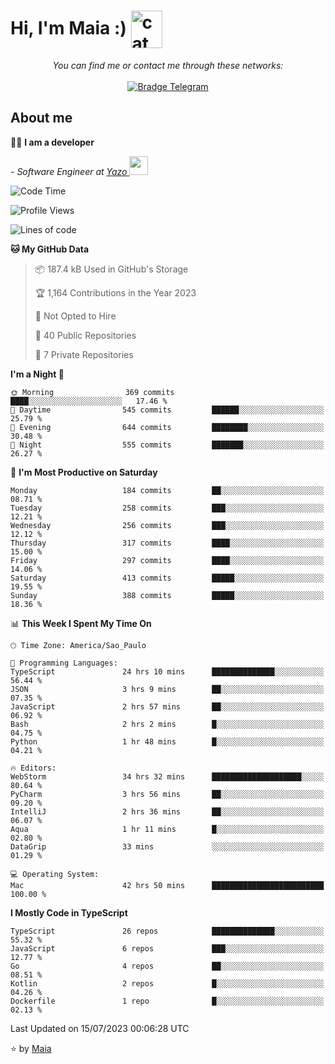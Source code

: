 <h1 align="left">Hi, I'm Maia :) 
<img src="https://emojis.slackmojis.com/emojis/images/1643509834/36299/black-cat.gif?1643509834" width="50" height="60" align="center"  alt="cat"/>
</h1>

<p align="center">
    <i>You can find me or contact me through these networks:</i>
    <br/><br/>
    <a href="https://t.me/mrootx" target="_blank">
        <img src="https://img.shields.io/badge/-Telegram-2CA5E0?logo=telegram&style=flat&logoColor=white" alt="Bradge Telegram" />
    </a>
</p>

## About me

:technologist: <strong>I am a developer</strong> <br>

<p><em> - Software Engineer at <a href="[https://pdasolucoes.com.br](https://yazo.com.br/)">Yazo
</a><img src="https://media.giphy.com/media/WUlplcMpOCEmTGBtBW/giphy.gif" width="30"> 
</em></p>

<!--START_SECTION:waka-->
![Code Time](http://img.shields.io/badge/Code%20Time-2%2C928%20hrs%2034%20mins-blue)

![Profile Views](http://img.shields.io/badge/Profile%20Views-7-blue)

![Lines of code](https://img.shields.io/badge/From%20Hello%20World%20I%27ve%20Written-590.3%20thousand%20lines%20of%20code-blue)

**🐱 My GitHub Data** 

> 📦 187.4 kB Used in GitHub's Storage 
 > 
> 🏆 1,164 Contributions in the Year 2023
 > 
> 🚫 Not Opted to Hire
 > 
> 📜 40 Public Repositories 
 > 
> 🔑 7 Private Repositories 
 > 
**I'm a Night 🦉** 

```text
🌞 Morning                369 commits         ████░░░░░░░░░░░░░░░░░░░░░   17.46 % 
🌆 Daytime                545 commits         ██████░░░░░░░░░░░░░░░░░░░   25.79 % 
🌃 Evening                644 commits         ████████░░░░░░░░░░░░░░░░░   30.48 % 
🌙 Night                  555 commits         ███████░░░░░░░░░░░░░░░░░░   26.27 % 
```
📅 **I'm Most Productive on Saturday** 

```text
Monday                   184 commits         ██░░░░░░░░░░░░░░░░░░░░░░░   08.71 % 
Tuesday                  258 commits         ███░░░░░░░░░░░░░░░░░░░░░░   12.21 % 
Wednesday                256 commits         ███░░░░░░░░░░░░░░░░░░░░░░   12.12 % 
Thursday                 317 commits         ████░░░░░░░░░░░░░░░░░░░░░   15.00 % 
Friday                   297 commits         ████░░░░░░░░░░░░░░░░░░░░░   14.06 % 
Saturday                 413 commits         █████░░░░░░░░░░░░░░░░░░░░   19.55 % 
Sunday                   388 commits         █████░░░░░░░░░░░░░░░░░░░░   18.36 % 
```


📊 **This Week I Spent My Time On** 

```text
🕑︎ Time Zone: America/Sao_Paulo

💬 Programming Languages: 
TypeScript               24 hrs 10 mins      ██████████████░░░░░░░░░░░   56.44 % 
JSON                     3 hrs 9 mins        ██░░░░░░░░░░░░░░░░░░░░░░░   07.35 % 
JavaScript               2 hrs 57 mins       ██░░░░░░░░░░░░░░░░░░░░░░░   06.92 % 
Bash                     2 hrs 2 mins        █░░░░░░░░░░░░░░░░░░░░░░░░   04.75 % 
Python                   1 hr 48 mins        █░░░░░░░░░░░░░░░░░░░░░░░░   04.21 % 

🔥 Editors: 
WebStorm                 34 hrs 32 mins      ████████████████████░░░░░   80.64 % 
PyCharm                  3 hrs 56 mins       ██░░░░░░░░░░░░░░░░░░░░░░░   09.20 % 
IntelliJ                 2 hrs 36 mins       ██░░░░░░░░░░░░░░░░░░░░░░░   06.07 % 
Aqua                     1 hr 11 mins        █░░░░░░░░░░░░░░░░░░░░░░░░   02.80 % 
DataGrip                 33 mins             ░░░░░░░░░░░░░░░░░░░░░░░░░   01.29 % 

💻 Operating System: 
Mac                      42 hrs 50 mins      █████████████████████████   100.00 % 
```

**I Mostly Code in TypeScript** 

```text
TypeScript               26 repos            ██████████████░░░░░░░░░░░   55.32 % 
JavaScript               6 repos             ███░░░░░░░░░░░░░░░░░░░░░░   12.77 % 
Go                       4 repos             ██░░░░░░░░░░░░░░░░░░░░░░░   08.51 % 
Kotlin                   2 repos             █░░░░░░░░░░░░░░░░░░░░░░░░   04.26 % 
Dockerfile               1 repo              █░░░░░░░░░░░░░░░░░░░░░░░░   02.13 % 
```




 Last Updated on 15/07/2023 00:06:28 UTC
<!--END_SECTION:waka-->

⭐️ by [Maia](https://github.com/gabrielmaialva33/)



